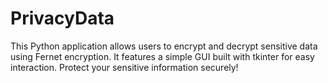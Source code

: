 # PrivacyData
This Python application allows users to encrypt and decrypt sensitive data using Fernet encryption. It features a simple GUI built with tkinter for easy interaction. Protect your sensitive information securely!
